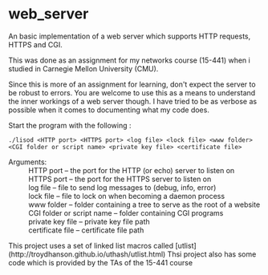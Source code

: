 web_server
==========

An basic implementation of  a web server which supports HTTP requests, HTTPS and CGI.

This was done as an assignment for my networks course (15-441) when i studied in 
Carnegie Mellon University (CMU). 

Since this is more of an assignment for learning, don't expect the server to be robust to 
errors. You are welcome to use this as a means to understand the inner workings of a web 
server though. I have tried to be as verbose as possible when it comes to documenting 
what my code does.

Start the program with  the following :
```
./lisod <HTTP port> <HTTPS port> <log file> <lock file> <www folder> <CGI folder or script name> <private key file> <certificate file>
```
<dl>
  <dt>Arguments:</dt>
  <dd>HTTP port – the port for the HTTP (or echo) server to listen on</dd>
  <dd>HTTPS port – the port for the HTTPS server to listen on</dd>
  <dd>log file – file to send log messages to (debug, info, error)</dd>
  <dd>lock file – file to lock on when becoming a daemon process</dd>
  <dd>www folder – folder containing a tree to serve as the root of a website</dd>
  <dd>CGI folder or script name – folder containing CGI programs</dd>
  <dd>private key file – private key file path</dd>
  <dd>certificate file – certificate file path</dd>
</dl>
This project uses a set of linked list macros called [utlist](http://troydhanson.github.io/uthash/utlist.html)
Thsi project also has some code which is provided by the TAs of the 15-441 course 
